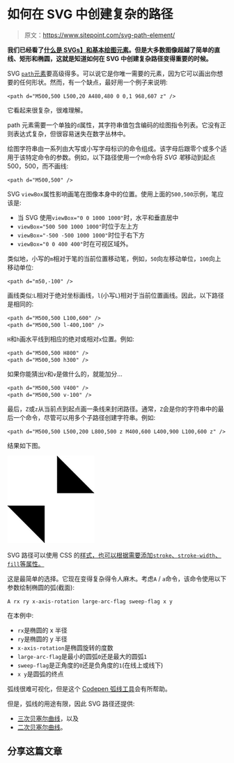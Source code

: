 # 如何在 SVG 中创建复杂的路径

> 原文：<https://www.sitepoint.com/svg-path-element/>

**我们已经看了[什么是 SVGs】和](https://www.sitepoint.com/svg-101-what-is-svg/)[基本绘图元素](https://www.sitepoint.com/svg-drawing-basics/)。但是大多数图像超越了简单的直线、矩形和椭圆，这就是知道如何在 SVG 中创建复杂路径变得重要的时候。**

SVG [`path`元素](https://developer.mozilla.org/Web/SVG/Element/path)要高级得多。可以说它是你唯一需要的元素，因为它可以画出你想要的任何形状。然而，有一个缺点，最好用一个例子来说明:

```
<path d="M500,500 L500,20 A480,480 0 0,1 968,607 z" /> 
```

它看起来很复杂，很难理解。

path 元素需要一个单独的`d`属性，其字符串值包含编码的绘图指令列表。它没有正则表达式复杂，但很容易迷失在数字丛林中。

绘图字符串由一系列由大写或小写字母标识的命令组成。该字母后跟零个或多个适用于该特定命令的参数。例如，以下路径使用一个`M`命令将 *SVG 笔*移动到起点 500，500，而不画线:

```
<path d="M500,500" /> 
```

SVG `viewBox`属性影响画笔在图像本身中的位置。使用上面的`500,500`示例，笔应该是:

*   当 SVG 使用`viewBox="0 0 1000 1000"`时，水平和垂直居中
*   `viewBox="500 500 1000 1000"`时位于左上方
*   `viewBox="-500 -500 1000 1000"`时位于右下方
*   `viewBox="0 0 400 400"`时在可视区域外。

类似地，小写的`m`相对于笔的当前位置移动笔，例如，`50`向左移动单位，`100`向上移动单位:

```
<path d="m50,-100" /> 
```

画线类似:`L`相对于绝对坐标画线，`l`(小写`L`)相对于当前位置画线。因此，以下路径是相同的:

```
<path d="M500,500 L100,600" />
<path d="M500,500 l-400,100" /> 
```

`H`和`h`画水平线到相应的绝对或相对`x`位置。例如:

```
<path d="M500,500 H800" />
<path d="M500,500 h300" /> 
```

如果你能猜出`V`和`v`是做什么的，就能加分…

```
<path d="M500,500 V400" />
<path d="M500,500 v-100" /> 
```

最后，`Z`或`z`从当前点到起点画一条线来封闭路径。通常，`Z`会是你的字符串中的最后一个命令，尽管可以用多个子路径创建字符串。例如:

```
<path d="M500,500 L500,200 L800,500 z M400,600 L400,900 L100,600 z" /> 
```

结果如下图。

![SVG paths](img/17664ba38dcb28d62f02df6819d710f2.png)

SVG 路径可以使用 CSS 的[样式，也可以根据需要添加`stroke`、`stroke-width`、`fill`等属性。](https://www.sitepoint.com/svg-styling-with-css/)

这是最简单的选择。它现在变得复杂得令人麻木。考虑`A` / `a`命令，该命令使用以下参数绘制椭圆的弧(截面):

```
A rx ry x-axis-rotation large-arc-flag sweep-flag x y 
```

在本例中:

*   `rx`是椭圆的 x 半径
*   `ry`是椭圆的 y 半径
*   `x-axis-rotation`是椭圆旋转的度数
*   `large-arc-flag`是最小的圆弧`0`还是最大的圆弧`1`
*   `sweep-flag`是正角度的`0`还是负角度的`1`(在线上或线下)
*   `x y`是圆弧的终点

弧线很难可视化，但是这个 [Codepen 弧线工具](https://codepen.io/lingtalfi/pen/yaLWJG)会有所帮助。

但是，弧线的用途有限，因此 SVG 路径还提供:

*   [三次贝塞尔曲线](https://www.sitepoint.com/html5-svg-cubic-curves/)，以及
*   [二次贝塞尔曲线](https://www.sitepoint.com/html5-svg-quadratic-curves/)。

## 分享这篇文章